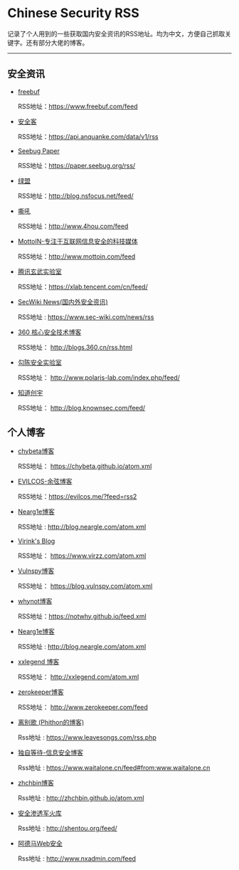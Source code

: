 # Chinese Security RSS

记录了个人用到的一些获取国内安全资讯的RSS地址。均为中文，方便自己抓取关键字。还有部分大佬的博客。

------

## 安全资讯

- [freebuf](https://www.freebuf.com/)

   RSS地址：https://www.freebuf.com/feed

- [安全客](https://www.anquanke.com/)

   RSS地址：https://api.anquanke.com/data/v1/rss

- [Seebug Paper](https://paper.seebug.org/) 

   RSS地址：https://paper.seebug.org/rss/

- [绿盟](http://blog.nsfocus.net/)

   RSS地址：http://blog.nsfocus.net/feed/

- [嘶吼](http://www.4hou.com/)

   RSS地址：http://www.4hou.com/feed

- [MottoIN-专注于互联网信息安全的科技媒体](http://www.mottoin.com/)

   RSS地址：http://www.mottoin.com/feed

- [腾讯玄武实验室](https://xlab.tencent.com/cn/)

   RSS地址：https://xlab.tencent.com/cn/feed/

- [SecWiki News(国内外安全资讯)](https://www.sec-wiki.com/news/)

   RSS地址 : https://www.sec-wiki.com/news/rss
   
- [360 核心安全技术博客](http://blogs.360.cn)

   RSS地址： http://blogs.360.cn/rss.html
   
- [勾陈安全实验室](http://www.polaris-lab.com/index.php)

  RSS地址： http://www.polaris-lab.com/index.php/feed/

- [知道创宇](http://blog.knownsec.com/)

   RSS地址： http://blog.knownsec.com/feed/

 
## 个人博客

   
- [chybeta博客](https://chybeta.github.io/)

   RSS地址： https://chybeta.github.io/atom.xml

- [EVILCOS-余弦博客](https://evilcos.me/)

   RSS地址：https://evilcos.me/?feed=rss2

- [Nearg1e博客](https://blog.neargle.com/)

   RSS地址 : http://blog.neargle.com/atom.xml

- [Virink's Blog](https://www.virzz.com/)

   RSS地址： https://www.virzz.com/atom.xml
   
- [Vulnspy博客](http://blog.vulnspy.com/)

   RSS地址： https://blog.vulnspy.com/atom.xml
   
- [whynot博客](https://notwhy.github.io/#blog)

   RSS地址：https://notwhy.github.io/feed.xml

- [Nearg1e博客](https://blog.neargle.com/)

   RSS地址 : http://blog.neargle.com/atom.xml

- [xxlegend 博客](http://xxlegend.com/)

   RSS地址： http://xxlegend.com/atom.xml
   
- [zerokeeper博客](http://www.zerokeeper.com/)

   RSS地址： http://www.zerokeeper.com/feed
  

- [离别歌  (Phithon的博客)](https://www.leavesongs.com/)

   Rss地址 : https://www.leavesongs.com/rss.php


- [独自等待-信息安全博客](https://www.waitalone.cn/)  

   Rss地址 : https://www.waitalone.cn/feed#from:www.waitalone.cn
   
- [zhchbin博客](http://zhchbin.github.io/)

  Rss地址 : http://zhchbin.github.io/atom.xml
  
- [安全渗透军火库](http://shentou.org/)  

   Rss地址 : http://shentou.org/feed/

- [阿德马Web安全](http://www.nxadmin.com/)  

   Rss地址 : http://www.nxadmin.com/feed
